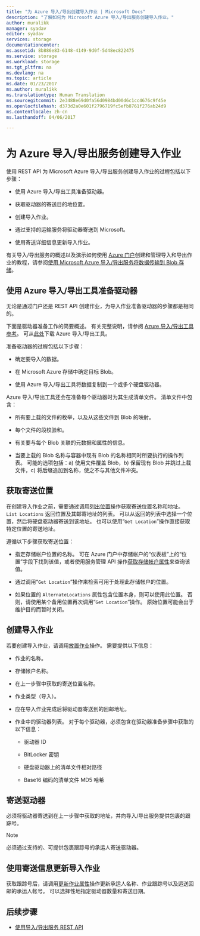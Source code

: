 ```yaml
---
title: "为 Azure 导入/导出创建导入作业 | Microsoft Docs"
description: "了解如何为 Microsoft Azure 导入/导出服务创建导入作业。"
author: muralikk
manager: syadav
editor: syadav
services: storage
documentationcenter: 
ms.assetid: 8b886e83-6148-4149-9d0f-5d48ec822475
ms.service: storage
ms.workload: storage
ms.tgt_pltfrm: na
ms.devlang: na
ms.topic: article
ms.date: 01/23/2017
ms.author: muralikk
ms.translationtype: Human Translation
ms.sourcegitcommit: 2e3488e69d0fa56d0984bd00d6c1cc4676c9f45e
ms.openlocfilehash: d373d2a0e601f2796719fc5efb8761f276ab24d9
ms.contentlocale: zh-cn
ms.lasthandoff: 04/06/2017

---
```

# <a name="creating-an-import-job-for-the-azure-importexport-service"></a>为 Azure 导入/导出服务创建导入作业

使用 REST API 为 Microsoft Azure 导入/导出服务创建导入作业的过程包括以下步骤：

-   使用 Azure 导入/导出工具准备驱动器。

-   获取驱动器的寄送目的地位置。

-   创建导入作业。

-   通过支持的运输服务将驱动器寄送到 Microsoft。

-   使用寄送详细信息更新导入作业。

 有关导入/导出服务的概述以及演示如何使用 [Azure 门户](https://portal.azure.com/)创建和管理导入和导出作业的教程，请参阅[使用 Microsoft Azure 导入/导出服务将数据传输到 Blob 存储](storage-import-export-service.md)。

## <a name="preparing-drives-with-the-azure-importexport-tool"></a>使用 Azure 导入/导出工具准备驱动器

无论是通过门户还是 REST API 创建作业，为导入作业准备驱动器的步骤都是相同的。

下面是驱动器准备工作的简要概述。 有关完整说明，请参阅 [Azure 导入/导出工具参考](storage-import-export-tool-how-to-v1.md)。 可从[此处](http://go.microsoft.com/fwlink/?LinkID=301900)下载 Azure 导入/导出工具。

准备驱动器的过程包括以下步骤：

-   确定要导入的数据。

-   在 Microsoft Azure 存储中确定目标 Blob。

-   使用 Azure 导入/导出工具将数据复制到一个或多个硬盘驱动器。

 Azure 导入/导出工具还会在准备每个驱动器时为其生成清单文件。 清单文件中包含：

-   所有要上载的文件的枚举，以及从这些文件到 Blob 的映射。

-   每个文件的段校验和。

-   有关要与每个 Blob 关联的元数据和属性的信息。

-   当要上载的 Blob 名称与容器中现有 Blob 的名称相同时所要执行的操作列表。 可能的选项包括：a) 使用文件覆盖 Blob，b) 保留现有 Blob 并跳过上载文件，c) 将后缀追加到名称，使之不与其他文件冲突。

## <a name="obtaining-your-shipping-location"></a>获取寄送位置

在创建导入作业之前，需要通过调用[列出位置](/rest/api/storageimportexport/listlocations)操作获取寄送位置名称和地址。 `List Locations` 返回位置及其邮寄地址的列表。 可以从返回的列表中选择一个位置，然后将硬盘驱动器寄送到该地址。 也可以使用“`Get Location`”操作直接获取特定位置的寄送地址。

 遵循以下步骤获取寄送位置：

-   指定存储帐户位置的名称。 可在 Azure 门户中存储帐户的“仪表板”上的“位置”字段下找到该值，或者使用服务管理 API 操作[获取存储帐户属性](/rest/api/storagerp/storageaccounts#StorageAccounts_GetProperties)来查询该值。

-   通过调用“`Get Location`”操作来检索可用于处理此存储帐户的位置。

-   如果位置的 `AlternateLocations` 属性包含位置本身，则可以使用此位置。 否则，请使用某个备用位置再次调用“`Get Location`”操作。 原始位置可能会出于维护目的而暂时关闭。

## <a name="creating-the-import-job"></a>创建导入作业
若要创建导入作业，请调用[放置作业](/rest/api/storageimportexport/jobs#Jobs_CreateOrUpdate)操作。 需要提供以下信息：

-   作业的名称。

-   存储帐户名称。

-   在上一步骤中获取的寄送位置名称。

-   作业类型（导入）。

-   应在导入作业完成后将驱动器寄送到的回邮地址。

-   作业中的驱动器列表。 对于每个驱动器，必须包含在驱动器准备步骤中获取的以下信息：

    -   驱动器 ID

    -   BitLocker 密钥

    -   硬盘驱动器上的清单文件相对路径

    -   Base16 编码的清单文件 MD5 哈希

## <a name="shipping-your-drives"></a>寄送驱动器
必须将驱动器寄送到在上一步骤中获取的地址，并向导入/导出服务提供包裹的跟踪号。

> [!NOTE]
>  必须通过支持的、可提供包裹跟踪号的承运人寄送驱动器。

## <a name="updating-the-import-job-with-your-shipping-information"></a>使用寄送信息更新导入作业
获取跟踪号后，请调用[更新作业属性](/api/storageimportexport/jobs#Jobs_Update)操作更新承运人名称、作业跟踪号以及运送回邮的承运人帐号。 可以选择性地指定驱动器数量和寄送日期。

## <a name="next-steps"></a>后续步骤

* [使用导入/导出服务 REST API](storage-import-export-using-the-rest-api.md)

